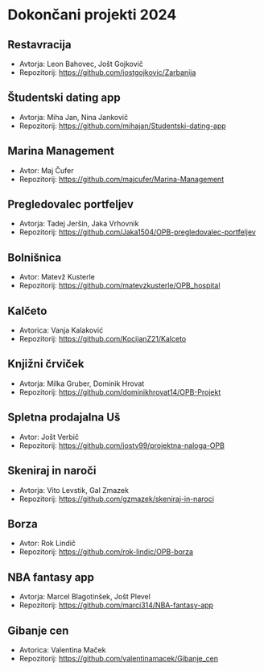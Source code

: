 # Dokončani projekti 2024

## Restavracija
* Avtorja: Leon Bahovec, Jošt Gojkovič
* Repozitorij: <https://github.com/jostgojkovic/Zarbanija>

## Študentski dating app
* Avtorja: Miha Jan, Nina Jankovič
* Repozitorij: <https://github.com/mihajan/Studentski-dating-app>

## Marina Management
* Avtor: Maj Čufer
* Repozitorij: <https://github.com/majcufer/Marina-Management>

## Pregledovalec portfeljev
* Avtorja: Tadej Jeršin, Jaka Vrhovnik
* Repozitorij: <https://github.com/Jaka1504/OPB-pregledovalec-portfeljev>

## Bolnišnica
* Avtor: Matevž Kusterle
* Repozitorij: <https://github.com/matevzkusterle/OPB_hospital>

## Kalčeto
* Avtorica: Vanja Kalaković
* Repozitorij: <https://github.com/KocijanZ21/Kalceto>

## Knjižni črviček
* Avtorja: Milka Gruber, Dominik Hrovat
* Repozitorij: <https://github.com/dominikhrovat14/OPB-Projekt>

## Spletna prodajalna Uš
* Avtor: Jošt Verbič
* Repozitorij: <https://github.com/jostv99/projektna-naloga-OPB>

## Skeniraj in naroči
* Avtorja: Vito Levstik, Gal Zmazek
* Repozitorij: <https://github.com/gzmazek/skeniraj-in-naroci>

## Borza
* Avtor: Rok Lindič
* Repozitorij: <https://github.com/rok-lindic/OPB-borza>

## NBA fantasy app
* Avtorja: Marcel Blagotinšek, Jošt Plevel
* Repozitorij: <https://github.com/marci314/NBA-fantasy-app>

## Gibanje cen
* Avtorica: Valentina Maček
* Repozitorij: <https://github.com/valentinamacek/Gibanje_cen>
